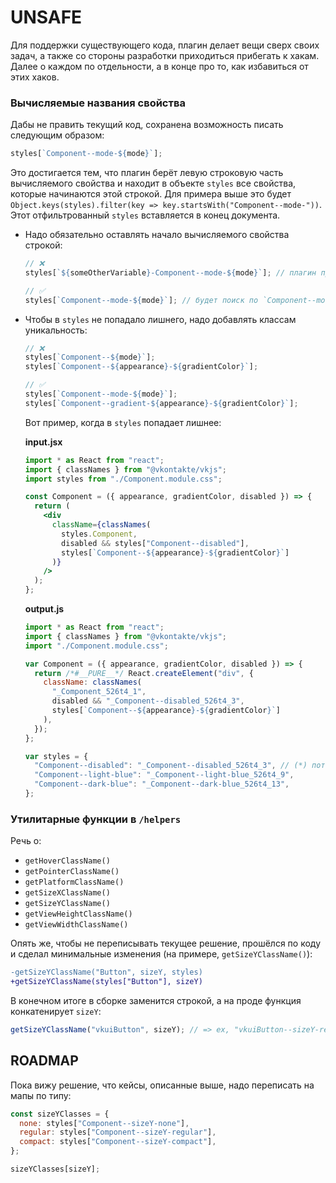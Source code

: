 # UNSAFE

Для поддержки существующего кода, плагин делает вещи сверх своих задач, а также со стороны разработки приходиться
прибегать к хакам. Далее о каждом по отдельности, а в конце про то, как избавиться от этих хаков.

### Вычисляемые названия свойства

Дабы не править текущий код, сохранена возможность писать следующим образом:

```js
styles[`Component--mode-${mode}`];
```

Это достигается тем, что плагин берёт левую строковую часть вычисляемого свойства и находит в объекте `styles` все
свойства, которые начинаются этой строкой. Для примера выше это будет
`Object.keys(styles).filter(key => key.startsWith("Component--mode-"))`. Этот отфильтрованный `styles` вставляется в
конец документа.

- Надо обязательно оставлять начало вычисляемого свойства строкой:

  ```js
  // ❌
  styles[`${someOtherVariable}-Component--mode-${mode}`]; // плагин пропустит этот кейс

  // ✅
  styles[`Component--mode-${mode}`]; // будет поиск по `Component--mode-`
  ```

- Чтобы в `styles` не попадало лишнего, надо добавлять классам уникальность:

  ```js
  // ❌
  styles[`Component--${mode}`];
  styles[`Component--${appearance}-${gradientColor}`];

  // ✅
  styles[`Component--mode-${mode}`];
  styles[`Component--gradient-${appearance}-${gradientColor}`];
  ```

  Вот пример, когда в `styles` попадает лишнее:

  **input.jsx**

  ```jsx
  import * as React from "react";
  import { classNames } from "@vkontakte/vkjs";
  import styles from "./Component.module.css";

  const Component = ({ appearance, gradientColor, disabled }) => {
    return (
      <div
        className={classNames(
          styles.Component,
          disabled && styles["Component--disabled"],
          styles[`Component--${appearance}-${gradientColor}`]
        )}
      />
    );
  };
  ```

  **output.js**

  ```js
  import * as React from "react";
  import { classNames } from "@vkontakte/vkjs";
  import "./Component.module.css";

  var Component = ({ appearance, gradientColor, disabled }) => {
    return /*#__PURE__*/ React.createElement("div", {
      className: classNames(
        "_Component_526t4_1",
        disabled && "_Component--disabled_526t4_3",
        styles[`Component--${appearance}-${gradientColor}`]
      ),
    });
  };

  var styles = {
    "Component--disabled": "_Component--disabled_526t4_3", // (*) потому что искалось по `Component--`
    "Component--light-blue": "_Component--light-blue_526t4_9",
    "Component--dark-blue": "_Component--dark-blue_526t4_13",
  };
  ```

### Утилитарные функции в `/helpers`

Речь о:

- `getHoverClassName()`
- `getPointerClassName()`
- `getPlatformClassName()`
- `getSizeXClassName()`
- `getSizeYClassName()`
- `getViewHeightClassName()`
- `getViewWidthClassName()`

Опять же, чтобы не переписывать текущее решение, прошёлся по коду и сделал минимальные изменения (на примере, `getSizeYClassName()`):

```diff
-getSizeYClassName("Button", sizeY, styles)
+getSizeYClassName(styles["Button"], sizeY)
```

В конечном итоге в сборке заменится строкой, а на проде функция конкатенирует `sizeY`:

```js
getSizeYClassName("vkuiButton", sizeY); // => ex, "vkuiButton--sizeY-regular"
```

## ROADMAP

Пока вижу решение, что кейсы, описанные выше, надо переписать на мапы по типу:

```js
const sizeYClasses = {
  none: styles["Component--sizeY-none"],
  regular: styles["Component--sizeY-regular"],
  compact: styles["Component--sizeY-compact"],
};

sizeYClasses[sizeY];
```
